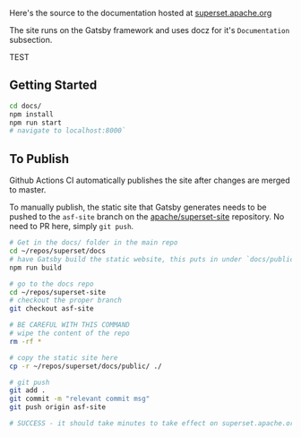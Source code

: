 <!--
Licensed to the Apache Software Foundation (ASF) under one
or more contributor license agreements.  See the NOTICE file
distributed with this work for additional information
regarding copyright ownership.  The ASF licenses this file
to you under the Apache License, Version 2.0 (the
"License"); you may not use this file except in compliance
with the License.  You may obtain a copy of the License at

  http://www.apache.org/licenses/LICENSE-2.0

Unless required by applicable law or agreed to in writing,
software distributed under the License is distributed on an
"AS IS" BASIS, WITHOUT WARRANTIES OR CONDITIONS OF ANY
KIND, either express or implied.  See the License for the
specific language governing permissions and limitations
under the License.
-->

Here's the source to the documentation hosted at
<a href="https://superset.apache.org">superset.apache.org</a>

The site runs on the Gatsby framework and uses docz for it's
`Documentation` subsection.

TEST

## Getting Started

```bash
cd docs/
npm install
npm run start
# navigate to localhost:8000`
```

## To Publish

Github Actions CI automatically publishes the site after changes are
merged to master.

To manually publish, the static site that Gatsby generates needs to be pushed
to the `asf-site` branch on the
[apache/superset-site](https://github.com/apache/superset-site/)
repository. No need to PR here, simply `git push`.

```bash
# Get in the docs/ folder in the main repo
cd ~/repos/superset/docs
# have Gatsby build the static website, this puts in under `docs/public`
npm run build

# go to the docs repo
cd ~/repos/superset-site
# checkout the proper branch
git checkout asf-site

# BE CAREFUL WITH THIS COMMAND
# wipe the content of the repo
rm -rf *

# copy the static site here
cp -r ~/repos/superset/docs/public/ ./

# git push
git add .
git commit -m "relevant commit msg"
git push origin asf-site

# SUCCESS - it should take minutes to take effect on superset.apache.org
```
